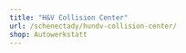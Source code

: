 ```yaml
---
title: "H&V Collision Center"
url: /schenectady/hundv-collision-center/
shop: Autowerkstatt
---
```

